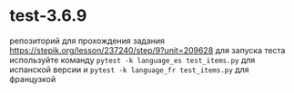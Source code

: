 # test-3.6.9
репозиторий для прохождения задания https://stepik.org/lesson/237240/step/9?unit=209628
для запуска теста используйте команду ```pytest -k language_es test_items.py``` для испанской версии и ```pytest -k language_fr test_items.py``` для французкой
